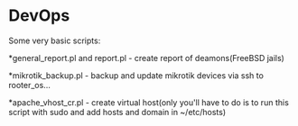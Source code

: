 # DevOps

Some very basic scripts:

*general_report.pl and report.pl - create report of deamons(FreeBSD jails)

*mikrotik_backup.pl - backup and update mikrotik devices via ssh to rooter_os...

*apache_vhost_cr.pl - create virtual host(only you'll have to do is to run this script with sudo and add hosts and domain in ~/etc/hosts)
